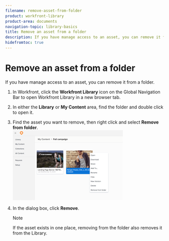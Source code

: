 ```yaml
---
filename: remove-asset-from-folder
product: workfront-library
product-area: documents
navigation-topic: library-basics
title: Remove an asset from a folder
description: If you have manage access to an asset, you can remove it from a folder.
hidefromtoc: true
---
```


# Remove an asset from a folder

If you have manage access to an asset, you can remove it from a folder.

1. In Workfront, click the **Workfront Library** icon on the Global Navigation Bar to open Workfront Library in a new browser tab. 
1. In either the **Library** or **My Content** area, find the folder and double click to open it.

1. Find the asset you want to remove, then right click and select **Remove from folder**.  
   ![](assets/remove-from-folder-library-350x222.png)

1. In the dialog box, click **Remove**.

   >[!NOTE]
   >
   >If the asset exists in one place, removing from the folder also removes it from the Library.

